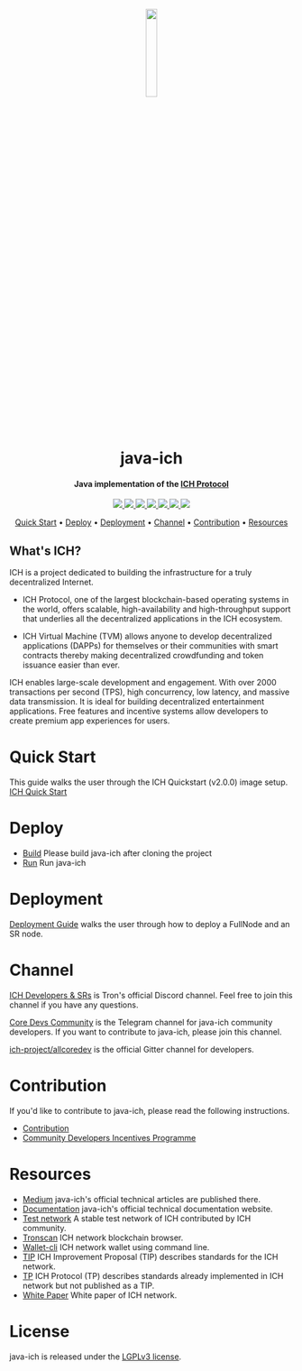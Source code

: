 <h1 align="center">
  <br>
  <img width=20% src="https://ideachaincoin.com/wp-content/uploads/elementor/thumbs/logo-p1zcid2ww1p9ule2pgf04s43e4aj4mjvb7lyne9qak.png?raw=true">
  <br>
  java-ich
  <br>
</h1>

<h4 align="center">
  Java implementation of the <a href="https://tron.network">ICH Protocol</a>
</h4>


<p align="center">
  <a href="https://gitter.im/ich-project/allcoredev">
    <img src="https://camo.githubusercontent.com/da2edb525cde1455a622c58c0effc3a90b9a181c/68747470733a2f2f6261646765732e6769747465722e696d2f4a6f696e253230436861742e737667">
  </a>

  <a href="https://travis-ci.org/ich-project/java-ich">
    <img src="https://travis-ci.org/ich-project/java-ich.svg?branch=develop">
  </a>

  <a href="https://codecov.io/gh/ich-project/java-ich">
    <img src="https://codecov.io/gh/ich-project/java-ich/branch/develop/graph/badge.svg" />
  </a>

  <a href="https://github.com/ich-project/java-ich/issues">
    <img src="https://img.shields.io/github/issues/ich-project/java-ich.svg">
  </a>

  <a href="https://github.com/ich-project/java-ich/pulls">
    <img src="https://img.shields.io/github/issues-pr/ich-project/java-ich.svg">
  </a>

  <a href="https://github.com/ich-project/java-ich/graphs/contributors">
    <img src="https://img.shields.io/github/contributors/ich-project/java-ich.svg">
  </a>

  <a href="LICENSE">
    <img src="https://img.shields.io/github/license/ich-project/java-ich.svg">
  </a>
</p>

<p align="center">
  <a href="#quick-start">Quick Start</a> •
  <a href="#deploy">Deploy</a> •
  <a href="#Deployment">Deployment</a> •
  <a href="#Channel">Channel</a> •
  <a href="#Contribution">Contribution</a> •
  <a href="#Resources">Resources</a>
</p>

## What's ICH?

ICH is a project dedicated to building the infrastructure for a truly decentralized Internet.

* ICH Protocol, one of the largest blockchain-based operating systems in the world, offers scalable, high-availability and high-throughput support that underlies all the decentralized applications in the ICH ecosystem.

* ICH Virtual Machine (TVM) allows anyone to develop decentralized applications (DAPPs) for themselves or their communities with smart contracts thereby making decentralized crowdfunding and token issuance easier than ever.

ICH enables large-scale development and engagement. With over 2000 transactions per second (TPS), high concurrency, low latency, and massive data transmission. It is ideal for building decentralized entertainment applications. Free features and incentive systems allow developers to create premium app experiences for users.

# Quick Start
This guide walks the user through the ICH Quickstart (v2.0.0) image setup.
[ICH Quick Start](./quickstart.md)

# Deploy
* [Build](./build.md) Please build java-ich after cloning the project
* [Run](./run.md) Run java-ich

# Deployment
[Deployment Guide](https://ich-project.github.io/documentation-en/developers/deployment/)
 walks the user through how to deploy a FullNode and an SR node.

# Channel
[ICH Developers & SRs](https://discord.gg/hqKvyAM) is Tron's official Discord channel. Feel free to join this channel if you have any questions.

[Core Devs Community](https://t.me/troncoredevscommunity) is the Telegram channel for java-ich community developers. If you want to contribute to java-ich, please join this channel.

[ich-project/allcoredev](https://gitter.im/ich-project/allcoredev) is the official Gitter channel for developers.

# Contribution
If you'd like to contribute to java-ich, please read the following instructions.

- [Contribution](./CONTRIBUTING.md)
- [Community Developers Incentives Programme](./CONTRIBUTING.md#community-developers-incentives-programme)

# Resources
* [Medium](https://medium.com/@coredevs) java-ich's official technical articles are published there.
* [Documentation](https://ich-project.github.io/documentation-en/introduction/) java-ich's official technical documentation website.
* [Test network](http://nileex.io/) A stable test network of ICH contributed by ICH community.
* [Tronscan](https://tronscan.org/#/) ICH network blockchain browser.
* [Wallet-cli](https://github.com/ich-project/wallet-cli) ICH network wallet using command line.
* [TIP](https://github.com/ich-project/tips) ICH Improvement Proposal (TIP) describes standards for the ICH network.
* [TP](https://github.com/ich-project/tips/tree/master/tp) ICH Protocol (TP) describes standards already implemented in ICH network but not published as a TIP.
* [White Paper](https://tron.network/resources?lng=&name=1) White paper of ICH network.

# License
java-ich is released under the [LGPLv3 license](https://github.com/ich-project/java-ich/blob/master/LICENSE).
